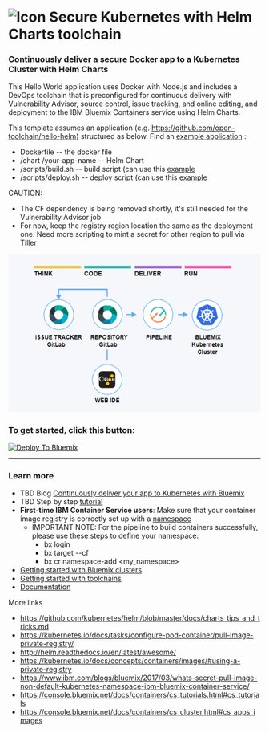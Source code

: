 # ![Icon](./.bluemix/secure-lock-kubernetes.png) Secure Kubernetes with Helm Charts toolchain


### Continuously deliver a secure Docker app to a Kubernetes Cluster with Helm Charts
This Hello World application uses Docker with Node.js and includes a DevOps toolchain that is preconfigured for continuous delivery with Vulnerability Advisor, source control, issue tracking, and online editing, and deployment to the IBM Bluemix Containers service using Helm Charts.

This template assumes an application (e.g. https://github.com/open-toolchain/hello-helm) structured as below. Find an [example application](https://github.com/open-toolchain/hello-helm) :
- Dockerfile -- the docker file
- /chart /your-app-name  -- Helm Chart
- /scripts/build.sh    -- build script (can use this [example](https://github.com/open-toolchain/hello-helm/blob/master/scripts/build.sh)
- /scripts/deploy.sh  -- deploy script (can use this [example](https://github.com/open-toolchain/hello-helm/blob/master/scripts/deploy.sh)

CAUTION: 
- The CF dependency is being removed shortly, it's still needed for the Vulnerability Advisor job
- For now, keep the registry region location the same as the deployment one. Need more scripting to mint a secret for other region to pull via Tiller

![Icon](./.bluemix/toolchain.png)

### To get started, click this button:
[![Deploy To Bluemix](https://console.bluemix.net/devops/graphics/create_toolchain_button.png)](https://console.bluemix.net/devops/setup/deploy/?repository=https%3A//github.com/open-toolchain/secure-helm-toolchain)

---
### Learn more 

* TBD Blog [Continuously deliver your app to Kubernetes with Bluemix](https://www.ibm.com/blogs/bluemix/2017/07/continuously-deliver-your-app-to-kubernetes-with-bluemix/)
* TBD Step by step [tutorial](https://www.ibm.com/devops/method/tutorials/tc_secure_kube)
* **First-time IBM Container Service users**: Make sure that your container image registry is correctly set up with a [namespace](https://console.bluemix.net/docs/services/Registry/index.html)
    * IMPORTANT NOTE: For the pipeline to build containers successfully, please use these steps to define your namespace:
        * bx login
        * bx target --cf
        * bx cr namespace-add <my_namespace>
* [Getting started with Bluemix clusters](https://console.bluemix.net/docs/containers/container_index.html?pos=2)
* [Getting started with toolchains](https://bluemix.net/devops/getting-started)
* [Documentation](https://console.ng.bluemix.net/docs/services/ContinuousDelivery/index.html?pos=2)

More links
* https://github.com/kubernetes/helm/blob/master/docs/charts_tips_and_tricks.md
* https://kubernetes.io/docs/tasks/configure-pod-container/pull-image-private-registry/
* http://helm.readthedocs.io/en/latest/awesome/
* https://kubernetes.io/docs/concepts/containers/images/#using-a-private-registry
* https://www.ibm.com/blogs/bluemix/2017/03/whats-secret-pull-image-non-default-kubernetes-namespace-ibm-bluemix-container-service/
* https://console.bluemix.net/docs/containers/cs_tutorials.html#cs_tutorials
* https://console.bluemix.net/docs/containers/cs_cluster.html#cs_apps_images
